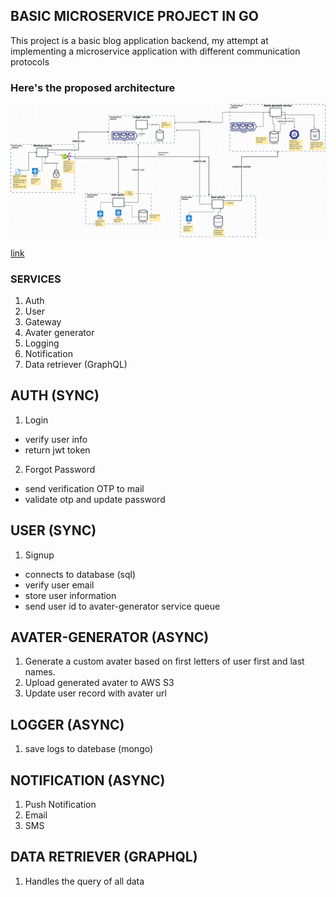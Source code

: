 ## BASIC MICROSERVICE PROJECT IN GO

This project is a basic blog application backend, my attempt at implementing a microservice application with different communication protocols

### Here's the proposed architecture 
![microservice-architecture image](microservice-architecture.png)

[link](https://drive.google.com/file/d/1xaSWEzuC7NARDynK8X6u38MIRKt9ptMt/view?usp=sharing)


### SERVICES
1. Auth
2. User
3. Gateway
4. Avater generator
6. Logging
7. Notification
8. Data retriever (GraphQL)


## AUTH (SYNC)
1. Login
  - verify user info
  - return jwt token
2. Forgot Password
  - send verification OTP to mail
  - validate otp and update password

## USER (SYNC)
1. Signup
  - connects to database (sql)
  - verify user email
  - store user information
  - send user id to avater-generator service queue
  
## AVATER-GENERATOR (ASYNC)
1. Generate a custom avater based on first letters of user first and last names.
2. Upload generated avater to AWS S3
3. Update user record with avater url

## LOGGER (ASYNC)
1. save logs to datebase (mongo)

## NOTIFICATION (ASYNC)
1. Push Notification
2. Email
3. SMS

## DATA RETRIEVER (GRAPHQL)
1. Handles the query of all data
